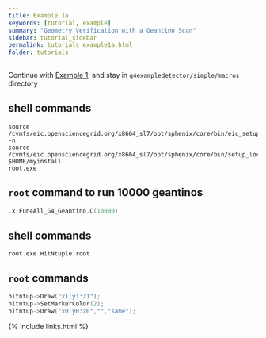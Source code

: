 ```yaml
---
title: Example 1a
keywords: [tutorial, example]
summary: "Geometry Verification with a Geantino Scan"
sidebar: tutorial_sidebar
permalink: tutorials_example1a.html
folder: tutorials
---
```


Continue with [Example 1](/tutorials_example1.html), and stay in `g4exampledetector/simple/macros` directory

## shell commands

```console
source /cvmfs/eic.opensciencegrid.org/x8664_sl7/opt/sphenix/core/bin/eic_setup.sh -n
source /cvmfs/eic.opensciencegrid.org/x8664_sl7/opt/sphenix/core/bin/setup_local.sh $HOME/myinstall
root.exe
```

## `root` command to run 10000 geantinos

```cpp
.x Fun4All_G4_Geantino.C(10000)
```

## shell commands

```console
root.exe HitNtuple.root
```

## `root` commands

```cpp
hitntup->Draw("x1:y1:z1");
hitntup->SetMarkerColor(2);
hitntup->Draw("x0:y0:z0","","same");
```

{% include links.html %}
